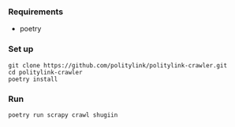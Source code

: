 ### Requirements
* poetry

### Set up
```
git clone https://github.com/politylink/politylink-crawler.git
cd politylink-crawler
poetry install
``` 

### Run

```
poetry run scrapy crawl shugiin
```